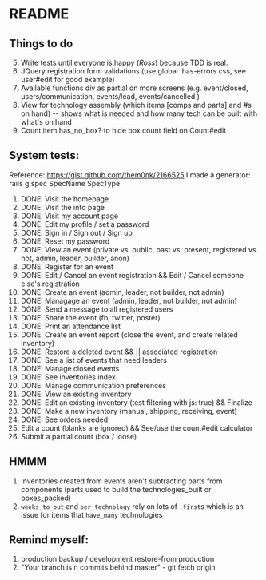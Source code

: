 # README

## Things to do
5. Write tests until everyone is happy (*Ross*) because TDD is real.
6. JQuery registration form validations (use global .has-errors css, see user#edit for good example)
7. Available functions div as partial on more screens (e.g. event/closed, users/communication, events/lead, events/cancelled )
8. View for technology assembly (which items [comps and parts] and #s on hand) -- shows what is needed and how many tech can be built with what's on hand
9. Count.item.has_no_box? to hide box count field on Count#edit

## System tests:
Reference: https://gist.github.com/them0nk/2166525
I made a generator: rails g spec SpecName SpecType
1. DONE: Visit the homepage
2. DONE: Visit the info page
3. DONE: Visit my account page
9. DONE: Edit my profile / set a password
9. DONE: Sign in / Sign out / Sign up
9. DONE: Reset my password
4. DONE: View an event (private vs. public, past vs. present, registered vs. not, admin, leader, builder, anon)
5. DONE: Register for an event
6. DONE: Edit / Cancel an event registration && Edit / Cancel someone else's registration
9. DONE: Create an event (admin, leader, not builder, not admin)
9. DONE: Managage an event (admin, leader, not builder, not admin)
9. DONE: Send a message to all registered users
9. DONE: Share the event (fb, twitter, poster)
9. DONE: Print an attendance list
9. DONE: Create an event report (close the event, and create related inventory)
9. DONE: Restore a deleted event && || associated registration
9. DONE: See a list of events that need leaders
9. DONE: Manage closed events
9. DONE: See inventories index
9. DONE: Manage communication preferences
9. DONE: View an existing inventory
9. DONE: Edit an existing inventory (test filtering with js: true) && Finalize
9. DONE: Make a new inventory (manual, shipping, receiving, event)
9. DONE: See orders needed
9. Edit a count (blanks are ignored) && See/use the count#edit calculator
9. Submit a partial count (box / loose)

## HMMM
1. Inventories created from events aren't subtracting parts from components (parts used to build the technologies_built or boxes_packed)
2. `weeks_to_out` and `per_technology` rely on lots of `.first`s which is an issue for items that `have_many` technologies

## Remind myself:
1. production backup / development restore-from production
2. "Your branch is n commits behind master" - git fetch origin